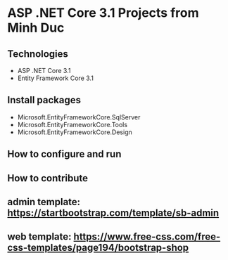 # ASP .NET Core 3.1 Projects from Minh Duc
## Technologies
- ASP .NET Core 3.1
- Entity Framework Core 3.1
## Install packages
- Microsoft.EntityFrameworkCore.SqlServer
- Microsoft.EntityFrameworkCore.Tools
- Microsoft.EntityFrameworkCore.Design
## How to configure and run
## How to contribute
## admin template: https://startbootstrap.com/template/sb-admin
## web template: https://www.free-css.com/free-css-templates/page194/bootstrap-shop